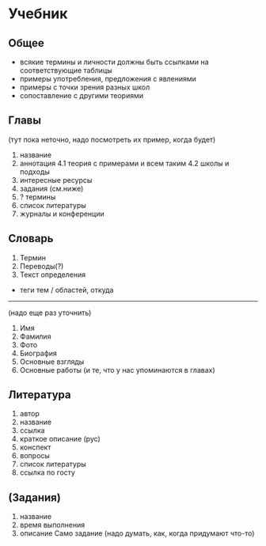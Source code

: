 Учебник
=====
Общее
-----
- всякие термины и личности должны быть ссылками на соответствующие таблицы
- примеры употребления, предложения с явлениями
- примеры с точки зрения разных школ
- сопоставление с другими теориями

Главы
-----
(тут пока неточно, надо посмотреть их пример, когда будет)
1.  название
2.  аннотация
4.1  теория с примерами и всем таким
4.2  школы и подходы
5.  интересные ресурсы
6.  задания (см.ниже)
7.  ? термины
8.  список литературы
9.  журналы и конференции

Словарь
----
1. Термин
2. Переводы(?)
3. Текст определения
- теги тем / областей, откуда


----
(надо еще раз уточнить)
1.  Имя
2.  Фамилия
3.  Фото
4.  Биография
5.  Основные взгляды
6.  Основные работы (и те, что у нас упоминаются в главах)

Литература
----
1.  автор 
2.  название
3.  ссылка
4.  краткое описание (рус)
5.  конспект
6.  вопросы
7.  список литературы
8.  ссылка по госту


(Задания)
-----
1.  название
2.  время выполнения
3.  описание
Само задание (надо думать, как, когда придумают что-то)
